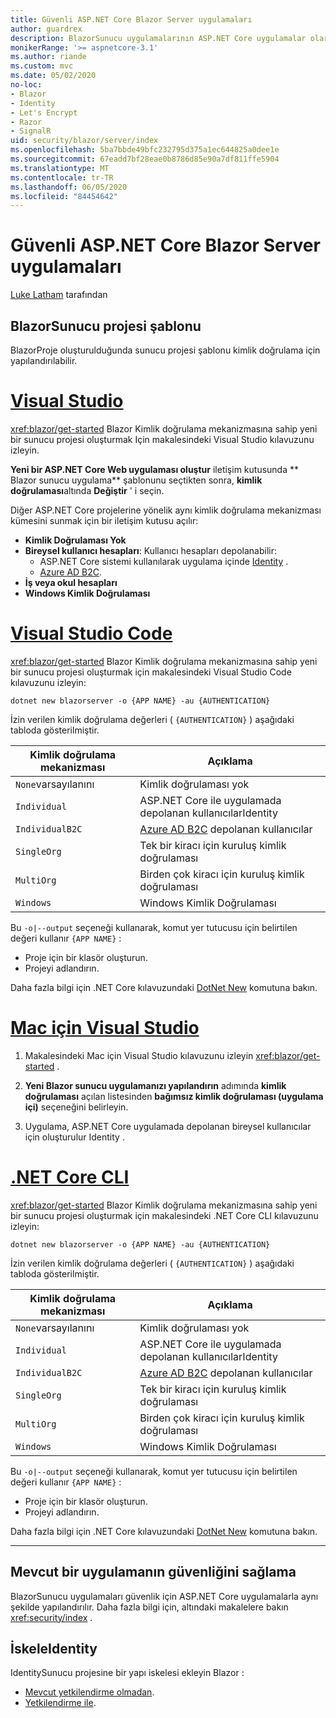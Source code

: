 ```yaml
---
title: Güvenli ASP.NET Core Blazor Server uygulamaları
author: guardrex
description: BlazorSunucu uygulamalarının ASP.NET Core uygulamalar olarak nasıl güvenli hale alınacağını öğrenin.
monikerRange: '>= aspnetcore-3.1'
ms.author: riande
ms.custom: mvc
ms.date: 05/02/2020
no-loc:
- Blazor
- Identity
- Let's Encrypt
- Razor
- SignalR
uid: security/blazor/server/index
ms.openlocfilehash: 5ba7bbde49bfc232795d375a1ec644825a0dee1e
ms.sourcegitcommit: 67eadd7bf28eae0b8786d85e90a7df811ffe5904
ms.translationtype: MT
ms.contentlocale: tr-TR
ms.lasthandoff: 06/05/2020
ms.locfileid: "84454642"
---
```

# <a name="secure-aspnet-core-blazor-server-apps"></a>Güvenli ASP.NET Core Blazor Server uygulamaları

[Luke Latham](https://github.com/guardrex) tarafından

## <a name="blazor-server-project-template"></a>BlazorSunucu projesi şablonu

BlazorProje oluşturulduğunda sunucu projesi şablonu kimlik doğrulama için yapılandırılabilir.

# <a name="visual-studio"></a>[Visual Studio](#tab/visual-studio)

<xref:blazor/get-started> Blazor Kimlik doğrulama mekanizmasına sahip yeni bir sunucu projesi oluşturmak Için makalesindeki Visual Studio kılavuzunu izleyin.

**Yeni bir ASP.NET Core Web uygulaması oluştur** iletişim kutusunda ** Blazor sunucu uygulama** şablonunu seçtikten sonra, **kimlik doğrulaması**altında **Değiştir** ' i seçin.

Diğer ASP.NET Core projelerine yönelik aynı kimlik doğrulama mekanizması kümesini sunmak için bir iletişim kutusu açılır:

* **Kimlik Doğrulaması Yok**
* **Bireysel kullanıcı hesapları**: Kullanıcı hesapları depolanabilir:
  * ASP.NET Core sistemi kullanılarak uygulama içinde [Identity](xref:security/authentication/identity) .
  * [Azure AD B2C](xref:security/authentication/azure-ad-b2c).
* **İş veya okul hesapları**
* **Windows Kimlik Doğrulaması**

# <a name="visual-studio-code"></a>[Visual Studio Code](#tab/visual-studio-code)

<xref:blazor/get-started> Blazor Kimlik doğrulama mekanizmasına sahip yeni bir sunucu projesi oluşturmak için makalesindeki Visual Studio Code kılavuzunu izleyin:

```dotnetcli
dotnet new blazorserver -o {APP NAME} -au {AUTHENTICATION}
```

İzin verilen kimlik doğrulama değerleri ( `{AUTHENTICATION}` ) aşağıdaki tabloda gösterilmiştir.

| Kimlik doğrulama mekanizması | Açıklama |
| ------------------------ | ----------- |
| `None`varsayılanını         | Kimlik doğrulaması yok |
| `Individual`             | ASP.NET Core ile uygulamada depolanan kullanıcılarIdentity |
| `IndividualB2C`          | [Azure AD B2C](xref:security/authentication/azure-ad-b2c) depolanan kullanıcılar |
| `SingleOrg`              | Tek bir kiracı için kuruluş kimlik doğrulaması |
| `MultiOrg`               | Birden çok kiracı için kuruluş kimlik doğrulaması |
| `Windows`                | Windows Kimlik Doğrulaması |

Bu `-o|--output` seçeneği kullanarak, komut yer tutucusu için belirtilen değeri kullanır `{APP NAME}` :

* Proje için bir klasör oluşturun.
* Projeyi adlandırın.

Daha fazla bilgi için .NET Core kılavuzundaki [DotNet New](/dotnet/core/tools/dotnet-new) komutuna bakın.

# <a name="visual-studio-for-mac"></a>[Mac için Visual Studio](#tab/visual-studio-mac)

1. Makalesindeki Mac için Visual Studio kılavuzunu izleyin <xref:blazor/get-started> .

1. **Yeni Blazor sunucu uygulamanızı yapılandırın** adımında **kimlik doğrulaması** açılan listesinden **bağımsız kimlik doğrulaması (uygulama içi)** seçeneğini belirleyin.

1. Uygulama, ASP.NET Core uygulamada depolanan bireysel kullanıcılar için oluşturulur Identity .

# <a name="net-core-cli"></a>[.NET Core CLI](#tab/netcore-cli/)

<xref:blazor/get-started> Blazor Kimlik doğrulama mekanizmasına sahip yeni bir sunucu projesi oluşturmak için makalesindeki .NET Core CLI kılavuzunu izleyin:

```dotnetcli
dotnet new blazorserver -o {APP NAME} -au {AUTHENTICATION}
```

İzin verilen kimlik doğrulama değerleri ( `{AUTHENTICATION}` ) aşağıdaki tabloda gösterilmiştir.

| Kimlik doğrulama mekanizması | Açıklama |
| ------------------------ | ----------- |
| `None`varsayılanını         | Kimlik doğrulaması yok |
| `Individual`             | ASP.NET Core ile uygulamada depolanan kullanıcılarIdentity |
| `IndividualB2C`          | [Azure AD B2C](xref:security/authentication/azure-ad-b2c) depolanan kullanıcılar |
| `SingleOrg`              | Tek bir kiracı için kuruluş kimlik doğrulaması |
| `MultiOrg`               | Birden çok kiracı için kuruluş kimlik doğrulaması |
| `Windows`                | Windows Kimlik Doğrulaması |

Bu `-o|--output` seçeneği kullanarak, komut yer tutucusu için belirtilen değeri kullanır `{APP NAME}` :

* Proje için bir klasör oluşturun.
* Projeyi adlandırın.

Daha fazla bilgi için .NET Core kılavuzundaki [DotNet New](/dotnet/core/tools/dotnet-new) komutuna bakın.

---

## <a name="secure-an-existing-app"></a>Mevcut bir uygulamanın güvenliğini sağlama

BlazorSunucu uygulamaları güvenlik için ASP.NET Core uygulamalarla aynı şekilde yapılandırılır. Daha fazla bilgi için, altındaki makalelere bakın <xref:security/index> .

## <a name="scaffold-identity"></a>İskeleIdentity

IdentitySunucu projesine bir yapı iskelesi ekleyin Blazor :

* [Mevcut yetkilendirme olmadan](xref:security/authentication/scaffold-identity#scaffold-identity-into-a-blazor-server-project-without-existing-authorization).
* [Yetkilendirme ile](xref:security/authentication/scaffold-identity#scaffold-identity-into-a-blazor-server-project-with-authorization).
